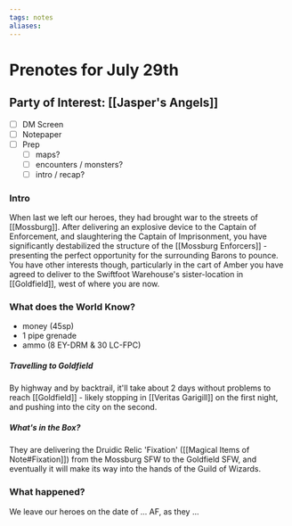 ```yaml
---
tags: notes
aliases:
---
```


# Prenotes for July 29th
## Party of Interest: [[Jasper's Angels]]
- [ ] DM Screen
- [ ] Notepaper
- [ ] Prep
	- [ ] maps?
	- [ ] encounters / monsters?
	- [ ] intro / recap?

### Intro
When last we left our heroes, they had brought war to the streets of [[Mossburg]]. After delivering an explosive device to the Captain of Enforcement, and slaughtering the Captain of Imprisonment, you have significantly destabilized the structure of the [[Mossburg Enforcers]] - presenting the perfect opportunity for the surrounding Barons to pounce. You have other interests though, particularly in the cart of Amber you have agreed to deliver to the Swiftfoot Warehouse's sister-location in [[Goldfield]], west of where you are now.

### What does the World Know?

+ money (45sp)
+ 1 pipe grenade
+ ammo (8 EY-DRM & 30 LC-FPC)

##### Travelling to Goldfield
By highway and by backtrail, it'll take about 2 days without problems to reach [[Goldfield]] - likely stopping in [[Veritas Garigill]] on the first night, and pushing into the city on the second.

##### What's in the Box?
They are delivering the Druidic Relic 'Fixation' ([[Magical Items of Note#Fixation]]) from the Mossburg SFW to the Goldfield SFW, and eventually it will make its way into the hands of the Guild of Wizards.


### What happened?


We leave our heroes on the date of ... AF, as they ...